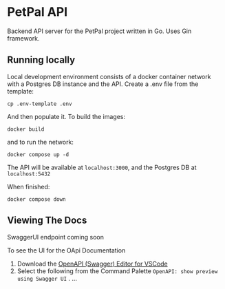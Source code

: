 # PetPal API

Backend API server for the PetPal project written in Go. Uses Gin framework.

## Running locally

Local development environment consists of a docker container network with a Postgres DB instance and the API.
Create a .env file from the template:
```
cp .env-template .env
```
And then populate it. To build the images:
```
docker build
```
and to run the network:
```
docker compose up -d
```
The API will be available at `localhost:3000`, and the Postgres DB at `localhost:5432`

When finished:
```
docker compose down
```
## Viewing The Docs

SwaggerUI endpoint coming soon

To see the UI for the OApi Documentation

1. Download the [OpenAPI (Swagger) Editor for VSCode](https://marketplace.visualstudio.com/items?itemName=42Crunch.vscode-openapi)
2. Select the following from the Command Palette
   `OpenAPI: show preview using Swagger UI`
.
...
